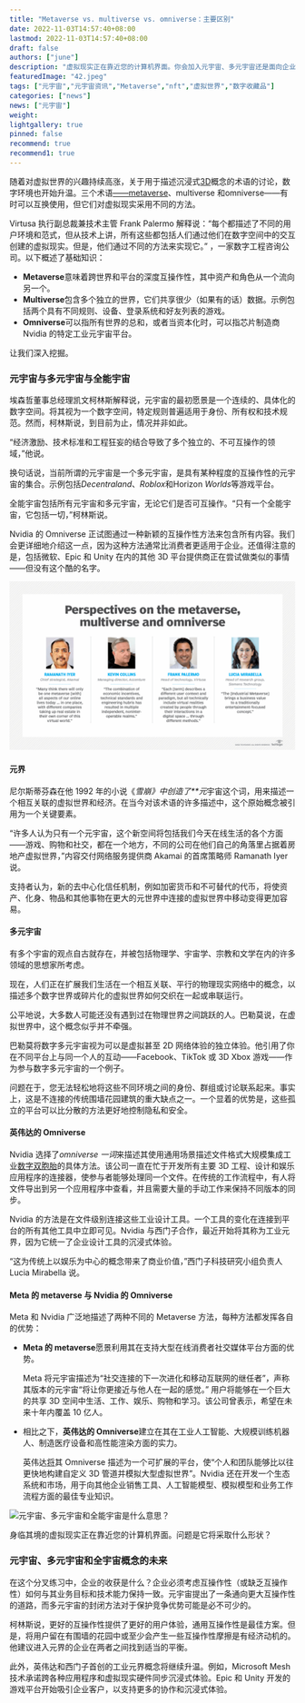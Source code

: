 ```yaml
---
title: "Metaverse vs. multiverse vs. omniverse：主要区别"
date: 2022-11-03T14:57:40+08:00
lastmod: 2022-11-03T14:57:40+08:00
draft: false
authors: ["june"]
description: "虚拟现实正在靠近您的计算机界面。你会加入元宇宙、多元宇宙还是面向企业的全能宇宙？"
featuredImage: "42.jpeg"
tags: ["元宇宙","元宇宙资讯","Metaverse","nft","虚拟世界","数字收藏品"]
categories: ["news"]
news: ["元宇宙"]
weight: 
lightgallery: true
pinned: false
recommend: true
recommend1: true
---
```




随着对虚拟世界的兴趣持续高涨，关于用于描述沉浸式[3D](https://www.techtarget.com/whatis/definition/3-D-three-dimensions-or-three-dimensional)概念的术语的讨论，数字环境也开始升温。三个术语[——metaverse](https://www.techtarget.com/whatis/feature/The-metaverse-explained-Everything-you-need-to-know)、multiverse 和omniverse——有时可以互换使用，但它们对虚拟现实采用不同的方法。

Virtusa 执行副总裁兼技术主管 Frank Palermo 解释说：“每个都描述了不同的用户环境和范式，但从技术上讲，所有这些都包括人们通过他们在数字空间中的交互创建的虚拟现实。但是，他们通过不同的方法来实现它。” ，一家数字工程咨询公司。以下概述了基础知识：

- **Metaverse**意味着跨世界和平台的深度互操作性，其中资产和角色从一个流向另一个。
- **Multiverse**包含多个独立的世界，它们共享很少（如果有的话）数据。示例包括两个具有不同规则、设备、登录系统和好友列表的游戏。
- **Omniverse**可以指所有世界的总和，或者当资本化时，可以指芯片制造商 Nvidia 的特定工业元宇宙平台。

让我们深入挖掘。



### 元宇宙与多元宇宙与全能宇宙

埃森哲董事总经理凯文柯林斯解释说，元宇宙的最初愿景是一个连续的、具体化的数字空间。将其视为一个数字空间，特定规则普遍适用于身份、所有权和技术规范。然而，柯林斯说，到目前为止，情况并非如此。

“经济激励、技术标准和工程狂妄的结合导致了多个独立的、不可互操作的领域，”他说。

换句话说，当前所谓的元宇宙是一个多元宇宙，是具有某种程度的互操作性的元宇宙的集合。示例包括*Decentraland*、*Roblox*和Horizon *Worlds*等游戏平台。

全能宇宙包括所有元宇宙和多元宇宙，无论它们是否可互操作。“只有一个全能宇宙，它包括一切，”柯林斯说。

Nvidia 的 Omniverse 正试图通过一种新颖的互操作性方法来包含所有内容。我们会更详细地介绍这一点，因为这种方法通常比消费者更适用于企业。还值得注意的是，包括微软、Epic 和 Unity 在内的其他 3D 平台提供商正在尝试做类似的事情——但没有这个酷的名字。

![对元宇宙、多元宇宙和全宇宙的看法](60.png)



#### 元界

尼尔斯蒂芬森在他 1992 年的小说《*雪崩》中创造了**元*宇宙这个词，用来描述一个相互关联的虚拟世界和经济。在当今对该术语的许多描述中，这个原始概念被引用为一个关键要素。

“许多人认为只有一个元宇宙，这个新空间将包括我们今天在线生活的各个方面——游戏、购物和社交，都在一个地方，不同的公司在他们自己的角落里占据着房地产虚拟世界，”内容交付网络服务提供商 Akamai 的首席策略师 Ramanath Iyer 说。

支持者认为，新的去中心化信任机制，例如加密货币和不可替代的代币，将使资产、化身、物品和其他事物在更大的元世界中连接的虚拟世界中移动变得更加容易。



#### 多元宇宙

有多个宇宙的观点自古就存在，并被包括物理学、宇宙学、宗教和文学在内的许多领域的思想家所考虑。

现在，人们正在扩展我们生活在一个相互关联、平行的物理现实网络中的概念，以描述多个数字世界或碎片化的虚拟世界如何交织在一起或串联运行。

公平地说，大多数人可能还没有遇到过在物理世界之间跳跃的人。巴勒莫说，在虚拟世界中，这个概念似乎并不牵强。

巴勒莫将数字多元宇宙视为可以是虚拟甚至 2D 网络体验的独立体验。他引用了你在不同平台上与同一个人的互动——Facebook、TikTok 或 3D Xbox 游戏——作为参与数字多元宇宙的一个例子。

问题在于，您无法轻松地将这些不同环境之间的身份、群组或讨论联系起来。事实上，这是不连接的传统围墙花园建筑的重大缺点之一。一个显着的优势是，这些孤立的平台可以比分散的方法更好地控制隐私和安全。



#### 英伟达的 Omniverse

Nvidia 选择了*omniverse 一词*来描述其使用通用场景描述文件格式大规模集成工业[数字双胞胎](https://www.techtarget.com/searcherp/definition/digital-twin)的具体方法。该公司一直在忙于开发所有主要 3D 工程、设计和娱乐应用程序的连接器，使参与者能够处理同一个文件。在传统的工作流程中，有人将文件导出到另一个应用程序中查看，并且需要大量的手动工作来保持不同版本的同步。

Nvidia 的方法是在文件级别连接这些工业设计工具。一个工具的变化在连接到平台的所有其他工具中立即可见。Nvidia 与西门子合作，最近开始将其称为工业元界，因为它统一了企业设计工具的沉浸式体验。

“这为传统上以娱乐为中心的概念带来了商业价值，”西门子科技研究小组负责人 Lucia Mirabella 说。



#### Meta 的 metaverse 与 Nvidia 的 Omniverse

Meta 和 Nvidia 广泛地描述了两种不同的 Metaverse 方法，每种方法都发挥各自的优势：

- **Meta 的 metaverse**愿景利用其在支持大型在线消费者社交媒体平台方面的优势。

  Meta 将元宇宙描述为“社交连接的下一次进化和移动互联网的继任者”，声称其版本的元宇宙“将让你更接近与他人在一起的感觉。” 用户将能够在一个巨大的共享 3D 空间中生活、工作、娱乐、购物和学习。该公司曾表示，希望在未来十年内覆盖 10 亿人。

- 相比之下，**英伟达的 Omniverse**建立在其在工业人工智能、大规模训练机器人、制造医疗设备和高性能渲染方面的实力。

  英伟达[将](https://www.nvidia.com/en-us/omniverse/)其 Omniverse 描述为一个可扩展的平台，使“个人和团队能够比以往更快地构建自定义 3D 管道并模拟大型虚拟世界”。Nvidia 还在开发一个生态系统和市场，用于向其他企业销售工具、人工智能模型、模拟模型和业务工作流程方面的最佳专业知识。

![元宇宙、多元宇宙和全能宇宙是什么意思？](https://cdn.ttgtmedia.com/rms/onlineimages/metaverse_vs_multiverse_vs_omniverse-f_mobile.png)

身临其境的虚拟现实正在靠近您的计算机界面。问题是它将采取什么形状？



### 元宇宙、多元宇宙和全宇宙概念的未来

在这个分叉练习中，企业的收获是什么？企业必须考虑互操作性（或缺乏互操作性）如何与其业务目标和技术能力保持一致。元宇宙提出了一条通向更大互操作性的道路，而多元宇宙的封闭方法对于保护竞争优势可能是必不可少的。

柯林斯说，更好的互操作性提供了更好的用户体验，通用互操作性是最佳方案。但是，将用户留在有围墙的花园中或至少会产生一些互操作性摩擦是有经济动机的。他建议进入元界的企业在两者之间找到适当的平衡。

此外，英伟达和西门子首创的工业元界概念将继续升温。例如，Microsoft Mesh 技术承诺跨各种应用程序和虚拟现实硬件同步沉浸式体验。Epic 和 Unity 开发的游戏平台开始吸引企业客户，以支持更多的协作和沉浸式体验。